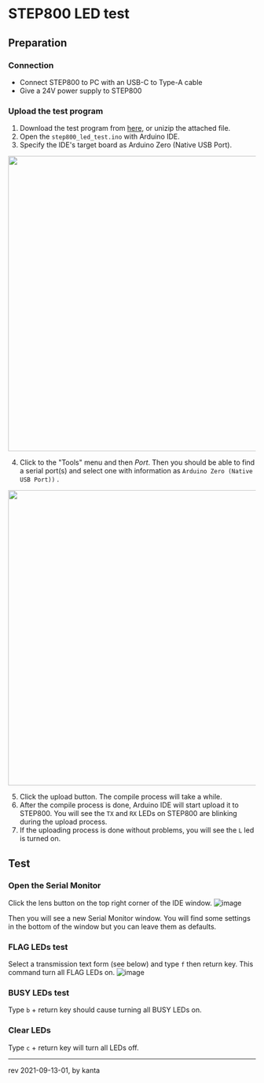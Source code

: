 # STEP800 LED test
## Preparation
### Connection
- Connect STEP800 to PC with an USB-C to Type-A cable
- Give a 24V power supply to STEP800

### Upload the test program
1. Download the test program from [here](https://github.com/ponoor/STEP800/tree/develop/step800_hardware_tests/step800_led_test), or unizip the attached file. 
2. Open the `step800_led_test.ino` with Arduino IDE.
3. Specify the IDE's target board as Arduino Zero (Native USB Port).
<img src="https://user-images.githubusercontent.com/1097902/125183587-aa763000-e252-11eb-8f3c-67a6195e0ffc.png" width = "600" />

4. Click to the "Tools" menu and then *Port*. Then you should be able to find a serial port(s) and select one with information as `Arduino Zero (Native USB Port))` .
<img src="https://user-images.githubusercontent.com/1097902/125291455-64a58e80-e35c-11eb-9130-723e42b0d35d.png" width = "600" />

5. Click the upload button. The compile process will take a while.
6. After the compile process is done, Arduino IDE will start upload it to STEP800. You will see the `TX` and `RX` LEDs on STEP800 are blinking during the upload process.
7. If the uploading process is done without problems, you will see the `L` led is turned on.

## Test
### Open the Serial Monitor
Click the lens button on the top right corner of the IDE window.
![image](https://user-images.githubusercontent.com/1097902/125292147-20ff5480-e35d-11eb-9c2d-bd06d57e2057.png)

Then you will see a new Serial Monitor window. You will find some settings in the bottom of the window but you can leave them as defaults.

### FLAG LEDs test
Select a transmission text form (see below) and type `f`  then return key.
This command turn all FLAG LEDs on.
![image](https://user-images.githubusercontent.com/1097902/125292308-4be9a880-e35d-11eb-92e4-6fa46b88a58d.png)

### BUSY LEDs test
Type `b` + return key should cause turning all BUSY LEDs on.

### Clear LEDs
Type `c` + return key will turn all LEDs off.

---

rev 2021-09-13-01, by kanta
